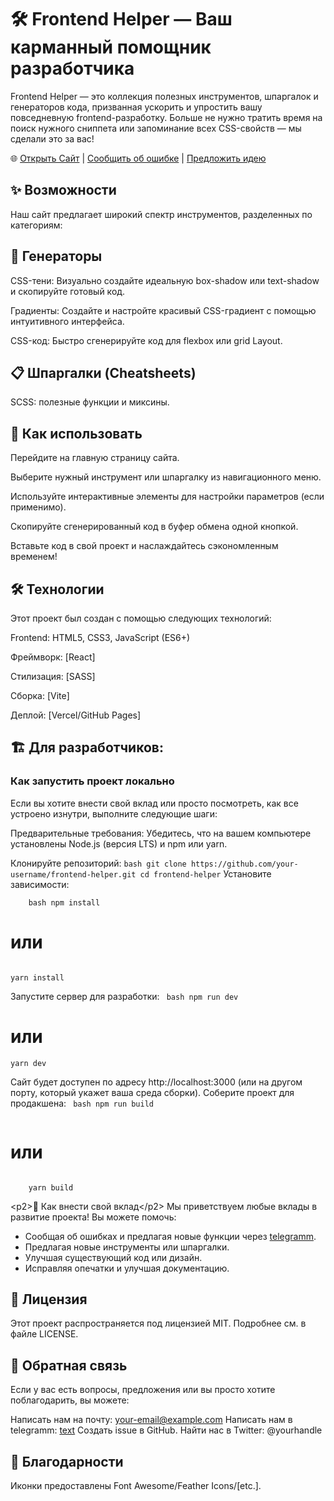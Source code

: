 <h1>🛠️ Frontend Helper — Ваш карманный помощник разработчика</h1>
<p>
Frontend Helper — это коллекция полезных инструментов, шпаргалок и генераторов кода, призванная ускорить и упростить вашу повседневную frontend-разработку. Больше не нужно тратить время на поиск нужного сниппета или запоминание всех CSS-свойств — мы сделали это за вас!
</p>

🌐 <a href="">Открыть Сайт</a> | <a href="https://t.me/IIddeeaas">Сообщить об ошибке</a> | <a href="https://t.me/IIddeeaas">Предложить идею</a>

<h2>✨ Возможности</h2>
Наш сайт предлагает широкий спектр инструментов, разделенных по категориям:

<h2>🎨 Генераторы</h2>
CSS-тени: Визуально создайте идеальную box-shadow или text-shadow и скопируйте готовый код.

Градиенты: Создайте и настройте красивый CSS-градиент с помощью интуитивного интерфейса.

CSS-код: Быстро сгенерируйте код для flexbox или grid Layout.

<h2>📋 Шпаргалки (Cheatsheets)</h2>
SCSS: полезные функции и миксины.

<h2>🚀 Как использовать</h2>
Перейдите на главную страницу сайта.

Выберите нужный инструмент или шпаргалку из навигационного меню.

Используйте интерактивные элементы для настройки параметров (если применимо).

Скопируйте сгенерированный код в буфер обмена одной кнопкой.

Вставьте код в свой проект и наслаждайтесь сэкономленным временем!

<h2>🛠️ Технологии</h2>
Этот проект был создан с помощью следующих технологий:

Frontend: HTML5, CSS3, JavaScript (ES6+)

Фреймворк: [React]

Стилизация: [SASS]

Сборка: [Vite]

Деплой: [Vercel/GitHub Pages]

<h2>🏗️ Для разработчиков:</h2> <h3>Как запустить проект локально</h3>
Если вы хотите внести свой вклад или просто посмотреть, как все устроено изнутри, выполните следующие шаги:

Предварительные требования: Убедитесь, что на вашем компьютере установлены Node.js (версия LTS) и npm или yarn.

Клонируйте репозиторий:
`bash
git clone https://github.com/your-username/frontend-helper.git
cd frontend-helper`
Установите зависимости:

`    
bash
npm install
`

# или

<code>
yarn install</code>

Запустите сервер для разработки:
<code>
bash
npm run dev
</code>

# или

<code>yarn dev</code>

Сайт будет доступен по адресу http://localhost:3000 (или на другом порту, который укажет ваша среда сборки).
Соберите проект для продакшена:
<code>
bash
npm run build  
</code>

# или

<code>
    yarn build
</code>

<р2>🤝 Как внести свой вклад</р2>
Мы приветствуем любые вклады в развитие проекта! Вы можете помочь:

<ul>
    <li>Сообщая об ошибках и предлагая новые функции через <a href="https://t.me/IIddeeaas">telegramm</a>.</li>
    <li>Предлагая новые инструменты или шпаргалки.</li>    
    <li>Улучшая существующий код или дизайн.</li>    
    <li>Исправляя опечатки и улучшая документацию.</li>
</ul>

<h2>📜 Лицензия</h2>
Этот проект распространяется под лицензией MIT. Подробнее см. в файле LICENSE.

<h2>💬 Обратная связь</h2>
Если у вас есть вопросы, предложения или вы просто хотите поблагодарить, вы можете:

Написать нам на почту: your-email@example.com
Написать нам в telegramm: [text](https://t.me/IIddeeaas)
Создать issue в GitHub.
Найти нас в Twitter: @yourhandle

<h2>🙏 Благодарности</h2>
Иконки предоставлены Font Awesome/Feather Icons/[etc.].
